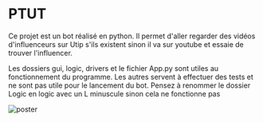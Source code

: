 # PTUT  

Ce projet est un bot réalisé en python. Il permet d'aller regarder des vidéos d'influenceurs sur Utip s'ils existent sinon il va sur youtube et essaie de trouver l'influencer.  

Les dossiers gui, logic, drivers et le fichier App.py sont utiles au fonctionnement du programme. Les autres servent à effectuer des tests et ne sont pas utile pour le lancement du bot. Pensez à renommer le dossier Logic en logic avec un L minuscule sinon cela ne fonctionne pas


![poster](https://user-images.githubusercontent.com/49270565/78363658-71193400-75bc-11ea-8c2e-2398153e5084.png)
